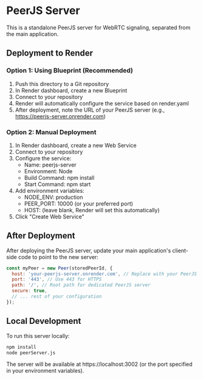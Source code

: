 # PeerJS Server

This is a standalone PeerJS server for WebRTC signaling, separated from the main application.

## Deployment to Render

### Option 1: Using Blueprint (Recommended)

1. Push this directory to a Git repository
2. In Render dashboard, create a new Blueprint
3. Connect to your repository
4. Render will automatically configure the service based on render.yaml
5. After deployment, note the URL of your PeerJS server (e.g., https://peerjs-server.onrender.com)

### Option 2: Manual Deployment

1. In Render dashboard, create a new Web Service
2. Connect to your repository
3. Configure the service:
   - Name: peerjs-server
   - Environment: Node
   - Build Command: npm install
   - Start Command: npm start
4. Add environment variables:
   - NODE_ENV: production
   - PEER_PORT: 10000 (or your preferred port)
   - HOST: (leave blank, Render will set this automatically)
5. Click "Create Web Service"

## After Deployment

After deploying the PeerJS server, update your main application's client-side code to point to the new server:

```javascript
const myPeer = new Peer(storedPeerId, {
  host: 'your-peerjs-server.onrender.com', // Replace with your PeerJS server URL
  port: '443', // Use 443 for HTTPS
  path: '/', // Root path for dedicated PeerJS server
  secure: true,
  // ... rest of your configuration
});
```

## Local Development

To run this server locally:

```bash
npm install
node peerServer.js
```

The server will be available at https://localhost:3002 (or the port specified in your environment variables).
